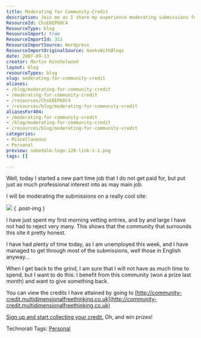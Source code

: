 ```yaml
---
title: Moderating for Community-Credit
description: Join me as I share my experience moderating submissions for Community-Credit, a platform that rewards honesty and community engagement. Sign up and win prizes!
ResourceId: ChsE6EP6OC4
ResourceType: blog
ResourceImport: true
ResourceImportId: 313
ResourceImportSource: Wordpress
ResourceImportOriginalSource: GeeksWithBlogs
date: 2007-09-13
creator: Martin Hinshelwood
layout: blog
resourceTypes: blog
slug: moderating-for-community-credit
aliases:
- /blog/moderating-for-community-credit
- /moderating-for-community-credit
- /resources/ChsE6EP6OC4
- /resources/blog/moderating-for-community-credit
aliasesFor404:
- /moderating-for-community-credit
- /blog/moderating-for-community-credit
- /resources/blog/moderating-for-community-credit
categories:
- Miscellaneous
- Personal
preview: nakedalm-logo-128-link-1-1.png
tags: []

---
```

Well, today I started a new part time job that I do not get paid for, but put just as much professional interest into as may main job.

I will be moderating the submissions on a really cool site:

[![](images/myComGetsCredit.gif)](http://www.community-credit.com)
{ .post-img }

I have just spent my first morning vetting entries, and by and large I have not had to reject very many. This shows that the community that surrounds this site it pretty honest.

I have had plenty of time today, as I am unemployed this week, and I have managed to get through most of the submissions, well those in English anyway...

When I get back to the grind, I am sure that I will not have as much time to spend, but I want to do this: I benefit from this community (won a prize last month) and want to give something back.

You can view the credits I have attained by going to [http://community-credit.multidimensionalfreethinking.co.uk](http://community-credit.multidimensionalfreethinking.co.uk)

[Sign up and start collecting your credit.](http://www.community-credit.com/Login/CreateMember.aspx) Oh, and win prizes!

Technorati Tags: [Personal](http://technorati.com/tags/Personal)
